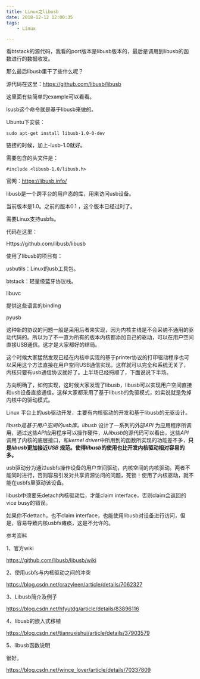 ```yaml
---
title: Linux之libusb
date: 2018-12-12 12:00:35
tags:
	- Linux

---
```




看btstack的源代码，我看的port版本是libusb版本的，最后是调用到libusb的函数进行的数据收发。

那么最后libusb里干了些什么呢？

源代码在这里：https://github.com/libusb/libusb

这里面有些简单的example可以看看。

lsusb这个命令就是基于libusb来做的。

Ubuntu下安装：

```
sudo apt-get install libusb-1.0-0-dev
```

链接的时候，加上-lusb-1.0就好。

需要包含的头文件是：

```
#include <libusb-1.0/libusb.h>
```

官网：https://libusb.info/

libusb是一个跨平台的用户态的库，用来访问usb设备。

当前版本是1.0。之前的版本0.1 ，这个版本已经过时了。

需要Linux支持usbfs。

代码在这里：

Https://github.com/libusb/libusb

使用了libusb的项目有：

usbutils：Linux的usb工具包。

btstack：轻量级蓝牙协议栈。

libuvc

提供这些语言的binding

pyusb



这种新的协议的问题一般是采用后者来实现，因为内核主线是不会采纳不通用的驱动代码的。所以为了不一直为所有的版本内核都添加自己的驱动，可以在用户空间直接USB通信。这才是大家都好的结局。

 这个时候大家猛然发现已经在内核中实现的基于printer协议的打印驱动程序也可以采用这个方法直接在用户空间USB通信实现，这样就可以完全和系统无关了，内核只要有usb通信协议就好了。上半场已经捋顺了，下面说说下半场。

方向明确了，如何实现，这时候大家发现了libusb，libusb可以实现用户空间直接和usb设备直接通信。这样大家都采用了基于libusb的免驱模式，如实说就是免掉内核中的驱动模式。



Linux 平台上的usb驱动开发，主要有内核驱动的开发和基于libusb的无驱设计。

*libusb是基于用户空间的usb库。libusb* 设计了一系列的外部*API* 为应用程序所调用，通过这些*API*应用程序可以操作硬件，从*libusb*的源代码可以看出，这些*API* 调用了内核的底层接口，和*kernel driver*中所用到的函数所实现的功能差不多，**只是*libusb*更加接近*USB* 规范。使得*libusb*的使用也比开发内核驱动相对容易的多。**





usb驱动分为通过usbfs操作设备的用户空间驱动，内核空间的内核驱动。两者不能同时进行，否则容易引发对共享资源访问的问题，死锁！使用了内核驱动，就不能在usbfs里驱动该设备。

libusb中须要先detach内核驱动后，才能claim interface，否则claim会返回的vice busy的错误。

如果你不dettach，也不claim interface，也能使用libusb对设备进行访问，但是，容易导致内核usbfs瘫痪，这是不允许的。




参考资料

1、官方wiki

https://github.com/libusb/libusb/wiki

2、使用usbfs与内核驱动之间的冲突

https://blog.csdn.net/crazyleen/article/details/7062327

3、Libusb简介及例子

https://blog.csdn.net/hfyutdg/article/details/83896116

4、libusb的嵌入式移植

https://blog.csdn.net/tianruxishui/article/details/37903579

5、libusb函数说明

很好。

https://blog.csdn.net/wince_lover/article/details/70337809